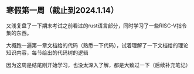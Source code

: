 ## 寒假第一周（截止到2024.1.14）

又浅复盘了一下期末考试之前看过的rust语言部分，同时学习了一些RISC-V指令集的东西。

大概跑一遍第一章文档给的代码（熟悉一下代码），试着理解了一下文档给的理论知识内容，每节给出的代码树的逻辑

因为这周是结尾刚开始学习，也没太深入了解，都是大致过一下（后续补充笔记）